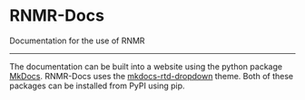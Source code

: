 # RNMR-Docs
Documentation for the use of RNMR

---

The documentation can be built into a website using the python package [MkDocs](https://www.mkdocs.org).
RNMR-Docs uses the [mkdocs-rtd-dropdown](https://github.com/cjsheets/mkdocs-rtd-dropdown) theme.
Both of these packages can be installed from PyPI using pip.
